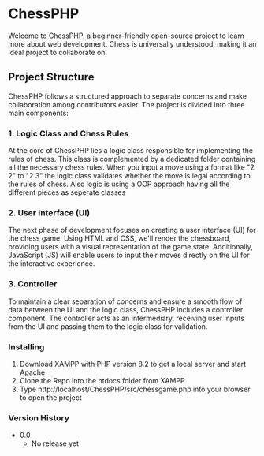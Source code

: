 # ChessPHP

Welcome to ChessPHP, a beginner-friendly open-source project to learn more about web development.
Chess is universally understood, making it an ideal project to collaborate on.

## Project Structure
ChessPHP follows a structured approach to separate concerns and make collaboration among contributors easier. The project is divided into three main components:

### 1. Logic Class and Chess Rules
At the core of ChessPHP lies a logic class responsible for implementing the rules of chess. This class is complemented by a dedicated folder containing all the necessary chess rules. When you input a move using a format like "2 2" to "2 3" the logic class validates whether the move is legal according to the rules of chess. Also logic is using a OOP approach having all the different pieces as seperate classes

### 2. User Interface (UI)
The next phase of development focuses on creating a user interface (UI) for the chess game. Using HTML and CSS, we'll render the chessboard, providing users with a visual representation of the game state. Additionally, JavaScript (JS) will enable users to input their moves directly on the UI for the interactive experience.

### 3. Controller
To maintain a clear separation of concerns and ensure a smooth flow of data between the UI and the logic class, ChessPHP includes a controller component. The controller acts as an intermediary, receiving user inputs from the UI and passing them to the logic class for validation. 

### Installing
1. Download XAMPP with PHP version 8.2 to get a local server and start Apache
2. Clone the Repo into the htdocs folder from XAMPP
3. Type http://localhost/ChessPHP/src/chessgame.php into your browser to open the project


### Version History

* 0.0
    * No release yet
